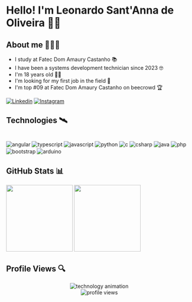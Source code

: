 # Hello! I'm Leonardo Sant'Anna de Oliveira 👋🏻

## About me 👨🏻‍💻

- I study at Fatec Dom Amaury Castanho 📚
- I have been a systems development technician since 2023 🤓
- I'm 18 years old 👨🏻
- I'm looking for my first job in the field 💼
- I'm top #09 at Fatec Dom Amaury Castanho on beecrowd 🏆

[![Linkedin](https://img.shields.io/badge/LinkedIn-0077B5?style=for-the-badge&logo=linkedin&logoColor=white)](https://www.linkedin.com/in/leonardo-santanna-de-oliveira-273183223/)
[![Instagram](https://img.shields.io/badge/Instagram-E4405F?style=for-the-badge&logo=instagram&logoColor=white)](https://www.instagram.com/leosantannx/)

## Technologies 🛰️

<div style="display: inline_block"><br/>

<img align="center" alt="angular" src="https://img.shields.io/badge/Angular-DD0031?style=for-the-badge&logo=angular&logoColor=white">
<img align="center" alt="typescript" src="https://img.shields.io/badge/TypeScript-007ACC?style=for-the-badge&logo=typescript&logoColor=white">
<img align="center" alt="javascript" src="https://img.shields.io/badge/JavaScript-323330?style=for-the-badge&logo=javascript&logoColor=F7DF1E">
<img align="center" alt="python" src="https://img.shields.io/badge/Python-3776AB?style=for-the-badge&logo=python&logoColor=white">
<img align="center" alt="c" src="https://img.shields.io/badge/C-00599C?style=for-the-badge&logo=c&logoColor=white">
<img align="center" alt="csharp" src="https://img.shields.io/badge/C%23-239120?style=for-the-badge&logo=c-sharp&logoColor=white">
<img align="center" alt="java" src="https://img.shields.io/badge/Java-007396?style=for-the-badge&logo=java&logoColor=white">
<img align="center" alt="php" src="https://img.shields.io/badge/PHP-777BB4?style=for-the-badge&logo=php&logoColor=white">
<img align="center" alt="bootstrap" src="https://img.shields.io/badge/Bootstrap-563D7C?style=for-the-badge&logo=bootstrap&logoColor=white">
<img align="center" alt="arduino" src="https://img.shields.io/badge/Arduino-00979D?style=for-the-badge&logo=arduino&logoColor=white">

</div>

## GitHub Stats 📊

<div>
  <img height="180em" src="https://github-readme-stats.vercel.app/api?username=santannal&show_icons=true&theme=dark&include_all_commits=true&count_private=true"/>
  <img height="180em" src="https://github-readme-stats.vercel.app/api/top-langs/?username=santannal&layout=compact&langs_count=10&theme=dark"/>
</div>

## Profile Views 🔍

<div align="center">
  <img src="https://media.giphy.com/media/SWoSkN6DxTszqIKEqv/giphy.gif" alt="technology animation"/>
</div>

<div align="center">
  <img src="https://komarev.com/ghpvc/?username=santannal&color=brightgreen&style=flat-square" alt="profile views"/>
</div>


